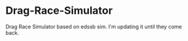 # Drag-Race-Simulator
Drag Race Simulator based on edssb sim. I'm updating it until they come back.
